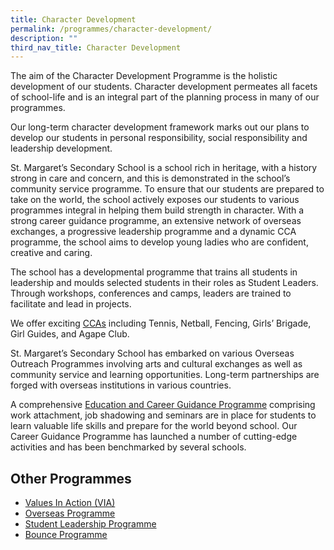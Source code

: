 ```yaml
---
title: Character Development
permalink: /programmes/character-development/
description: ""
third_nav_title: Character Development
---
```

The aim of the Character Development Programme is the holistic development of our students. Character development permeates all facets of school-life and is an integral part of the planning process in many of our programmes.

Our long-term character development framework marks out our plans to develop our students in personal responsibility, social responsibility and leadership development.

St. Margaret’s Secondary School is a school rich in heritage, with a history strong in care and concern, and this is demonstrated in the school’s community service programme. To ensure that our students are prepared to take on the world, the school actively exposes our students to various programmes integral in helping them build strength in character. With a strong career guidance programme, an extensive network of overseas exchanges, a progressive leadership programme and a dynamic CCA programme, the school aims to develop young ladies who are confident, creative and caring.

The school has a developmental programme that trains all students in leadership and moulds selected students in their roles as Student Leaders. Through workshops, conferences and camps, leaders are trained to facilitate and lead in projects.

We offer exciting [CCAs](/programmes/ccas) including Tennis, Netball, Fencing, Girls’ Brigade, Girl Guides, and Agape Club.

St. Margaret’s Secondary School has embarked on various Overseas Outreach Programmes involving arts and cultural exchanges as well as community service and learning opportunities. Long-term partnerships are forged with overseas institutions in various countries.

A comprehensive [Education and Career Guidance Programme](/programmes/education-and-career-guidance) comprising work attachment, job shadowing and seminars are in place for students to learn valuable life skills and prepare for the world beyond school. Our Career Guidance Programme has launched a number of cutting-edge activities and has been benchmarked by several schools.

Other Programmes
----------------

*   [Values In Action (VIA)](/programmes/character-development/values-in-action-via)
*   [Overseas Programme](/programmes/character-development/overseas-programme)
*   [Student Leadership Programme](/programmes/character-development/student-leadership-programme)
*   [Bounce Programme](/programmes/character-development/bounce-programme)